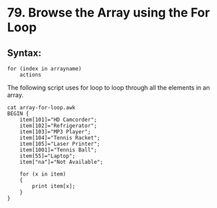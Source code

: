# 79. Browse the Array using the For Loop

## Syntax:
```
for (index in arrayname)
    actions
```

The following script uses for loop to loop through all the elements in an array.
```
cat array-for-loop.awk
BEGIN {
    item[101]="HD Camcorder";
    item[102]="Refrigerator";
    item[103]="MP3 Player";
    item[104]="Tennis Racket";
    item[105]="Laser Printer";
    item[1001]="Tennis Ball";
    item[55]="Laptop";
    item["na"]="Not Available";
    
    for (x in item)
    {
        print item[x];
    }
}
```
